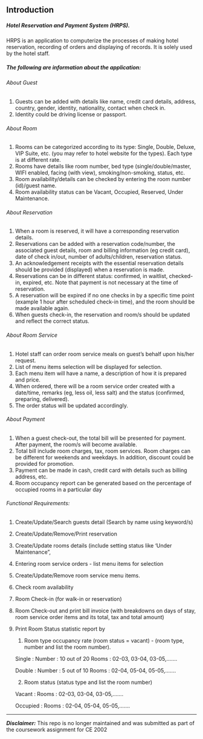 ## Introduction
##### Hotel Reservation and Payment System (HRPS).
HRPS is an application to computerize the processes of making hotel reservation, recording of orders
and displaying of records. It is solely used by the hotel staff.

##### The following are information about the application:
###### About Guest
1. Guests can be added with details like name, credit card details, address, country, gender, identity,
nationality, contact when check in.
2. Identity could be driving license or passport.

###### About Room
1. Rooms can be categorized according to its type: Single, Double, Deluxe, VIP Suite, etc. (you may
refer to hotel website for the types). Each type is at different rate.
2. Rooms have details like room number, bed type (single/double/master, WIFI enabled, facing (with
view), smoking/non-smoking, status, etc.
3. Room availability/details can be checked by entering the room number (id)/guest name.
4. Room availability status can be Vacant, Occupied, Reserved, Under Maintenance.

###### About Reservation
1. When a room is reserved, it will have a corresponding reservation details.
2. Reservations can be added with a reservation code/number, the associated guest details, room and
billing information (eg credit card), date of check in/out, number of adults/children, reservation
status.
3. An acknowledgement receipts with the essential reservation details should be provided (displayed)
when a reservation is made.
4. Reservations can be in different status: confirmed, in waitlist, checked-in, expired, etc. Note that
payment is not necessary at the time of reservation.
5. A reservation will be expired if no one checks in by a specific time point (example 1 hour after
scheduled check-in time), and the room should be made available again.
6. When guests check-in, the reservation and room/s should be updated and reflect the correct status.

###### About Room Service
1. Hotel staff can order room service meals on guest’s behalf upon his/her request.
2. List of menu items selection will be displayed for selection.
3. Each menu item will have a name, a description of how it is prepared and price.
4. When ordered, there will be a room service order created with a date/time, remarks (eg, less oil,
less salt) and the status (confirmed, preparing, delivered).
5. The order status will be updated accordingly.

###### About Payment
1. When a guest check-out, the total bill will be presented for payment. After payment, the room/s
will become available.
2. Total bill include room charges, tax, room services. Room charges can be different for weekends
and weekdays. In addition, discount could be provided for promotion.
3. Payment can be made in cash, credit card with details such as billing address, etc.
4. Room occupancy report can be generated based on the percentage of occupied rooms in a
particular day

###### Functional Requirements:
1. Create/Update/Search guests detail (Search by name using keyword/s)
2. Create/Update/Remove/Print reservation
3. Create/Update rooms details (include setting status like ‘Under Maintenance”,
4. Entering room service orders - list menu items for selection
5. Create/Update/Remove room service menu items.
6. Check room availability
7. Room Check-in (for walk-in or reservation)
8. Room Check-out and print bill invoice (with breakdowns on days of stay, room service order items
and its total, tax and total amount)
9. Print Room Status statistic report by

	1. Room type occupancy rate (room status = vacant) - (room type, number and list the room number).
    
    Single : Number : 10 out of 20 Rooms : 02-03, 03-04, 03-05,……. 
    
    Double : Number : 5 out of 10 Rooms : 02-04, 05-04, 05-05,…….

   	2. Room status (status type and list the room number)
    
    Vacant : Rooms : 02-03, 03-04, 03-05,…….
    
    Occupied : Rooms : 02-04, 05-04, 05-05,…….
	
	
****

***Disclaimer:*** This repo is no longer maintained and was submitted as part of the coursework assignment for CE 2002

